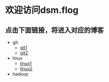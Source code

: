 # 欢迎访问dsm.flog
## 点击下面链接，将进入对应的博客
- git
	- [git1](https://dsm9966.github.io/notebook.github.io/1)
	- [git2](https://dsm9966.github.io/notebook.github.io/2)
- linux
	- [linux1](https://dsm9966.github.io/notebook.github.io/3)
	- [linux2](https://dsm9966.github.io/notebook.github.io/4)
- hadoop
